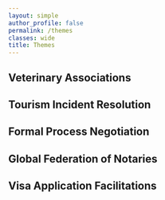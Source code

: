 ```yaml
---
layout: simple
author_profile: false
permalink: /themes
classes: wide
title: Themes
---
```


## Veterinary Associations

## Tourism Incident Resolution

## Formal Process Negotiation

## Global Federation of Notaries

## Visa Application Facilitations

